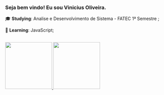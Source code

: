 ### Seja bem vindo! Eu sou Vinicius Oliveira.

🎓 **Studying**: Analise e Desenvolvimento de Sistema - FATEC 1ª Semestre ;

🌱 **Learning**: JavaScript;

##
 <div>
  <a href="https://github.com/vinioliveirar">
  <img height="150em" src="https://github-readme-stats.vercel.app/api?username=vinioliveirar&show_icons=true&theme=cobalt&include_all_commits=true&count_private=true"/>
  <img height="150em" src="https://github-readme-stats.vercel.app/api/top-langs/?username=vinioliveirar&layout=compact&langs_count=7&theme=cobalt"/>
</div>
  
##

